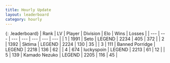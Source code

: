 ```yaml
---
title: Hourly Update
layout: leaderboard
category: hourly
---
```


{: .leaderboard}
| Rank | LV | Player | Division | Elo | Wins | Losses |
| --- | --- | --- | --- | --- | --- | --- |
| <span data-change="2">1</span> | 1991 | <span title="ID: 326285">Seto</span> | LEGEND | <span data-change="27">2234</span> | <span data-change="7">405</span> | <span data-change="1">372</span> |
| <span data-change="-1">2</span> | 1392 | <span title="ID: 353063">Sktima</span> | LEGEND | <span data-change="4">2224</span> | <span data-change="3">130</span> | <span data-change="1">35</span> |
| <span data-change="2">3</span> | 111 | <span title="ID: 659170">Banned Porridge</span> | LEGEND | <span data-change="15">2218</span> | <span data-change="3">136</span> | <span data-change="0">62</span> |
| <span data-change="-2">4</span> | 674 | <span title="ID: 512212">luckyspoin</span> | LEGEND | <span data-change="0">2213</span> | <span data-change="0">61</span> | <span data-change="0">12</span> |
| <span data-change="-1">5</span> | 139 | <span title="ID: 665001">Kamado Nezuko</span> | LEGEND | <span data-change="0">2205</span> | <span data-change="0">116</span> | <span data-change="0">45</span> |